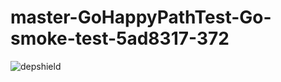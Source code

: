 # master-GoHappyPathTest-Go-smoke-test-5ad8317-372

![depshield](https://depshield.sonatype.org/badges/depshield-prod/master-GoHappyPathTest-Go-smoke-test-5ad8317-372/depshield.svg)